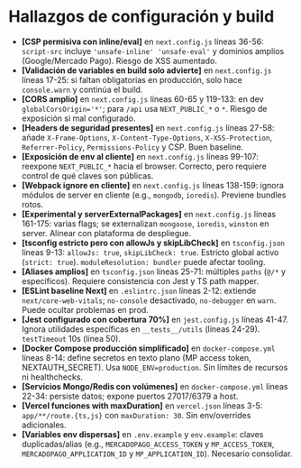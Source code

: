 # Hallazgos de configuración y build

- **[CSP permisiva con inline/eval]** en `next.config.js` líneas 36-56: `script-src` incluye `'unsafe-inline' 'unsafe-eval'` y dominios amplios (Google/Mercado Pago). Riesgo de XSS aumentado.
- **[Validación de variables en build solo advierte]** en `next.config.js` líneas 17-25: si faltan obligatorias en producción, solo hace `console.warn` y continúa el build.
- **[CORS amplio]** en `next.config.js` líneas 60-65 y 119-133: en dev `globalCorsOrigin='*'`; para `/api` usa `NEXT_PUBLIC_*` o `*`. Riesgo de exposición si mal configurado.
- **[Headers de seguridad presentes]** en `next.config.js` líneas 27-58: añade `X-Frame-Options`, `X-Content-Type-Options`, `X-XSS-Protection`, `Referrer-Policy`, `Permissions-Policy` y CSP. Buen baseline.
- **[Exposición de env al cliente]** en `next.config.js` líneas 99-107: reexpone `NEXT_PUBLIC_*` hacia el browser. Correcto, pero requiere control de qué claves son públicas.
- **[Webpack ignore en cliente]** en `next.config.js` líneas 138-159: ignora módulos de server en cliente (e.g., `mongodb`, `ioredis`). Previene bundles rotos.
- **[Experimental y serverExternalPackages]** en `next.config.js` líneas 161-175: varias flags; se externalizan `mongoose`, `ioredis`, `winston` en server. Alinear con plataforma de despliegue.
- **[tsconfig estricto pero con allowJs y skipLibCheck]** en `tsconfig.json` líneas 9-13: `allowJs: true`, `skipLibCheck: true`. Estricto global activo (`strict: true`). `moduleResolution: bundler` puede afectar tooling.
- **[Aliases amplios]** en `tsconfig.json` líneas 25-71: múltiples `paths` (`@/*` y específicos). Requiere consistencia con Jest y TS path mapper.
- **[ESLint baseline Next]** en `.eslintrc.json` líneas 2-12: extiende `next/core-web-vitals`; `no-console` desactivado, `no-debugger` en `warn`. Puede ocultar problemas en prod.
- **[Jest configurado con cobertura 70%]** en `jest.config.js` líneas 41-47. Ignora utilidades específicas en `__tests__/utils` (líneas 24-29). `testTimeout` 10s (línea 50).
- **[Docker Compose producción simplificado]** en `docker-compose.yml` líneas 8-14: define secretos en texto plano (MP access token, NEXTAUTH_SECRET). Usa `NODE_ENV=production`. Sin límites de recursos ni healthchecks.
- **[Servicios Mongo/Redis con volúmenes]** en `docker-compose.yml` líneas 22-34: persiste datos; expone puertos 27017/6379 a host.
- **[Vercel funciones with maxDuration]** en `vercel.json` líneas 3-5: `app/**/route.{ts,js}` con `maxDuration: 30`. Sin env/overrides adicionales.
- **[Variables env dispersas]** en `.env.example` y `env.example`: claves duplicadas/alias (e.g., `MERCADOPAGO_ACCESS_TOKEN` y `MP_ACCESS_TOKEN`, `MERCADOPAGO_APPLICATION_ID` y `MP_APPLICATION_ID`). Necesario consolidar.
